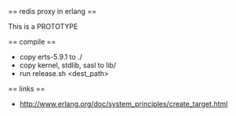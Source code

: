 == redis proxy in erlang ==

 This is a PROTOTYPE

== compile ==

 - copy erts-5.9.1 to ./
 - copy kernel, stdlib, sasl to lib/
 - run release.sh &lt;dest_path&gt;

== links ==

 - http://www.erlang.org/doc/system_principles/create_target.html
